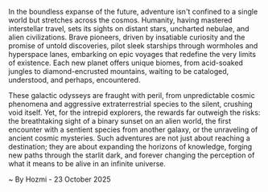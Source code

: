 
In the boundless expanse of the future, adventure isn't confined to a single world but stretches across the cosmos. Humanity, having mastered interstellar travel, sets its sights on distant stars, uncharted nebulae, and alien civilizations. Brave pioneers, driven by insatiable curiosity and the promise of untold discoveries, pilot sleek starships through wormholes and hyperspace lanes, embarking on epic voyages that redefine the very limits of existence. Each new planet offers unique biomes, from acid-soaked jungles to diamond-encrusted mountains, waiting to be cataloged, understood, and perhaps, encountered.

These galactic odysseys are fraught with peril, from unpredictable cosmic phenomena and aggressive extraterrestrial species to the silent, crushing void itself. Yet, for the intrepid explorers, the rewards far outweigh the risks: the breathtaking sight of a binary sunset on an alien world, the first encounter with a sentient species from another galaxy, or the unraveling of ancient cosmic mysteries. Such adventures are not just about reaching a destination; they are about expanding the horizons of knowledge, forging new paths through the starlit dark, and forever changing the perception of what it means to be alive in an infinite universe.

~ By Hozmi - 23 October 2025
